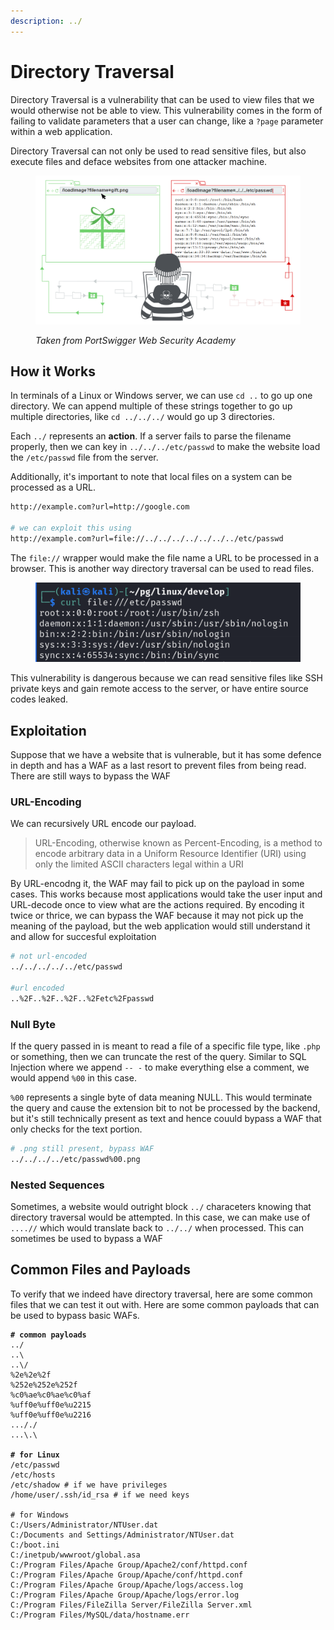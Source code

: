 ```yaml
---
description: ../
---
```


# Directory Traversal

Directory Traversal is a vulnerability that can be used to view files that we would otherwise not be able to view. This vulnerability comes in the form of failing to validate parameters that a user can change, like a `?page` parameter within a web application.

Directory Traversal can not only be used to read sensitive files, but also execute files and deface websites from one attacker machine.

<figure><img src="../.gitbook/assets/image (296).png" alt=""><figcaption><p><em>Taken from PortSwigger Web Security Academy</em></p></figcaption></figure>

## How it Works

In terminals of a Linux or Windows server, we can use `cd ..` to go up one directory. We can append multiple of these strings together to go up multiple directories, like `cd ../../../` would go up 3 directories.

Each `../` represents an **action**. If a server fails to parse the filename properly, then we can key in `../../../etc/passwd` to make the website load the `/etc/passwd` file from the server.

Additionally, it's important to note that local files on a system can be processed as a URL.&#x20;

```bash
http://example.com?url=http://google.com

# we can exploit this using
http://example.com?url=file://../../../../../../../etc/passwd
```

The `file://` wrapper would make the file name a URL to be processed in a browser. This is another way directory traversal can be used to read files.

<figure><img src="../.gitbook/assets/image (284).png" alt=""><figcaption></figcaption></figure>

This vulnerability is dangerous because we can read sensitive files like SSH private keys and gain remote access to the server, or have entire source codes leaked.&#x20;

## Exploitation

Suppose that we have a website that is vulnerable, but it has some defence in depth and has a WAF as a last resort to prevent files from being read. There are still ways to bypass the WAF

### URL-Encoding

We can recursively URL encode our payload.

> URL-Encoding, otherwise known as Percent-Encoding, is a method to encode arbitrary data in a Uniform Resource Identifier (URI) using only the limited ASCII characters legal within a URI

By URL-encodng it, the WAF may fail to pick up on the payload in some cases. This works because most applications would take the user input and URL-decode once to view what are the actions required. By encoding it twice or thrice, we can bypass the WAF because it may not pick up the meaning of the payload, but the web application would still understand it and allow for succesful exploitation

```bash
# not url-encoded
../../../../../etc/passwd

#url encoded
..%2F..%2F..%2F..%2Fetc%2Fpasswd
```

### Null Byte

If the query passed in is meant to read a file of a specific file type, like `.php` or something, then we can truncate the rest of the query. Similar to SQL Injection where we append `-- -` to make everything else a comment, we would append `%00` in this case.

`%00` represents a single byte of data meaning NULL. This would terminate the query and cause the extension bit to not be processed by the backend, but it's still technically present as text and hence couuld bypass a WAF that only checks for the text portion.

```bash
# .png still present, bypass WAF
../../../../etc/passwd%00.png
```

### Nested Sequences

Sometimes, a website would outright block `../` characeters knowing that directory traversal would be attempted. In this case, we can make use of `....//` which would translate back to `../../` when processed. This can sometimes be used to bypass a WAF

## Common Files and Payloads

To verify that we indeed have directory traversal, here are some common files that we can test it out with. Here are some common payloads that can be used to bypass basic WAFs.

<pre class="language-bash"><code class="lang-bash"><strong># common payloads
</strong>../
..\
..\/
%2e%2e%2f
%252e%252e%252f
%c0%ae%c0%ae%c0%af
%uff0e%uff0e%u2215
%uff0e%uff0e%u2216
..././
...\.\
<strong>
</strong><strong># for Linux
</strong>/etc/passwd
/etc/hosts
/etc/shadow # if we have privileges
/home/user/.ssh/id_rsa # if we need keys

# for Windows
C:/Users/Administrator/NTUser.dat
C:/Documents and Settings/Administrator/NTUser.dat
C:/boot.ini
C:/inetpub/wwwroot/global.asa
C:/Program Files/Apache Group/Apache2/conf/httpd.conf
C:/Program Files/Apache Group/Apache/conf/httpd.conf
C:/Program Files/Apache Group/Apache/logs/access.log
C:/Program Files/Apache Group/Apache/logs/error.log
C:/Program Files/FileZilla Server/FileZilla Server.xml
C:/Program Files/MySQL/data/hostname.err</code></pre>
